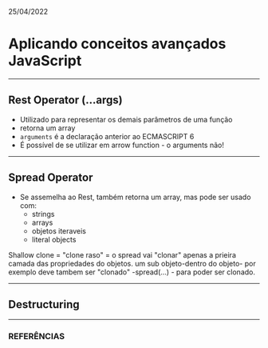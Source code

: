 25/04/2022

# Aplicando conceitos avançados JavaScript

---

## Rest Operator (...args)

- Utilizado para representar os demais parâmetros de uma função
- retorna um array 
- `arguments` é a declaração anterior ao ECMASCRIPT 6
- É possível de se utilizar em arrow function - o arguments não!

---

## Spread Operator

- Se assemelha ao Rest, também retorna um array, mas pode ser usado com:
  - strings
  - arrays
  - objetos iteraveis
  - literal objects

Shallow clone = "clone raso" = o spread vai "clonar" apenas a prieira camada das propriedades do objetos. um sub objeto-dentro do objeto- por exemplo deve tambem ser "clonado" -spread(...) - para poder ser clonado.

---

## Destructuring

---

### REFERÊNCIAS
